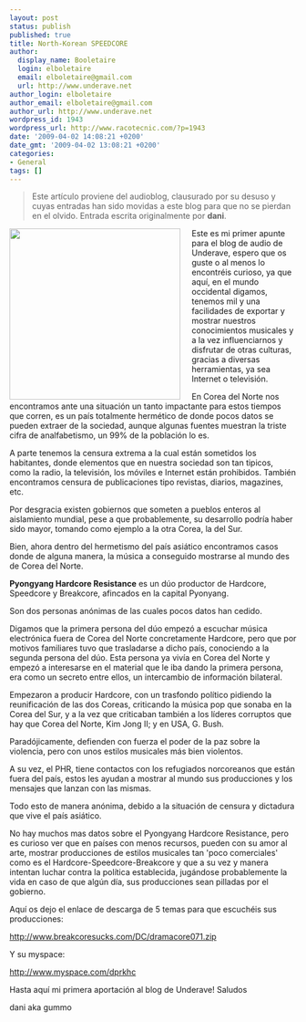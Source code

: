 ```yaml
---
layout: post
status: publish
published: true
title: North-Korean SPEEDCORE
author:
  display_name: Booletaire
  login: elboletaire
  email: elboletaire@gmail.com
  url: http://www.underave.net
author_login: elboletaire
author_email: elboletaire@gmail.com
author_url: http://www.underave.net
wordpress_id: 1943
wordpress_url: http://www.racotecnic.com/?p=1943
date: '2009-04-02 14:08:21 +0200'
date_gmt: '2009-04-02 13:08:21 +0200'
categories:
- General
tags: []
---
```


> Este artículo proviene del audioblog, clausurado por su desuso y cuyas entradas han sido movidas a este blog para que no se pierdan en el olvido.
Entrada escrita originalmente por **dani**.

<a href="http://www.racotecnic.com/wp-content/uploads/2011/07/pyongyang-hardcore-resistance-corea.jpg"><img class="alignnone size-full wp-image-1944" style="float: left; margin-right: 20px;" title="pyongyang-hardcore-resistance-corea" src="http://www.racotecnic.com/wp-content/uploads/2011/07/pyongyang-hardcore-resistance-corea.jpg" alt="" width="300" height="300" /></a>Este es mi primer apunte para el blog de audio de Underave, espero que os guste o al menos lo encontréis curioso, ya que aquí, en el mundo occidental digamos, tenemos mil y una facilidades de exportar y mostrar nuestros conocimientos musicales y a la vez influenciarnos y disfrutar de otras culturas, gracias a diversas herramientas, ya sea Internet o televisión.

En Corea del Norte nos encontramos ante una situación un tanto impactante para estos tiempos que corren, es un país totalmente hermético de donde pocos datos se pueden extraer de la sociedad, aunque algunas fuentes muestran la triste cifra de analfabetismo, un 99% de la población lo es.

A parte tenemos la censura extrema a la cual están sometidos los habitantes, donde elementos que en nuestra sociedad son tan tipicos, como la radio, la televisión, los móviles e Internet están prohibidos. También encontramos censura de publicaciones tipo revistas, diarios, magazines, etc.

Por desgracia existen gobiernos que someten a pueblos enteros al aislamiento mundial, pese a que probablemente, su desarrollo podría haber sido mayor, tomando como ejemplo a la otra Corea, la del Sur.

Bien, ahora dentro del hermetismo del país asiático encontramos casos donde de alguna manera, la música a conseguido mostrarse al mundo des de Corea del Norte.

**Pyongyang Hardcore Resistance** es un dúo productor de Hardcore, Speedcore y Breakcore, afincados en la capital Pyonyang.

Son dos personas anónimas de las cuales pocos datos han cedido.

Digamos que la primera persona del dúo empezó a escuchar música electrónica fuera de Corea del Norte concretamente Hardcore, pero que por motivos familiares tuvo que trasladarse a dicho país, conociendo a la segunda persona del dúo. Esta persona ya vivía en Corea del Norte y empezó a interesarse en el material que le iba dando la primera persona, era como un secreto entre ellos, un intercambio de información bilateral.

Empezaron a producir Hardcore, con un trasfondo político pidiendo la reunificación de las dos Coreas, criticando la música pop que sonaba en la Corea del Sur, y a la vez que criticaban también a los líderes corruptos que hay que Corea del Norte, Kim Jong II; y en USA, G. Bush.

Paradójicamente, defienden con fuerza el poder de la paz sobre la violencia, pero con unos estilos musicales más bien violentos.

A su vez, el PHR, tiene contactos con los refugiados norcoreanos que están fuera del país, estos les ayudan a mostrar al mundo sus producciones y los mensajes que lanzan con las mismas.

Todo esto de manera anónima, debido a la situación de censura y dictadura que vive el país asiático.

No hay muchos mas datos sobre el Pyongyang Hardcore Resistance, pero es curioso ver que en países con menos recursos, pueden con su amor al arte, mostrar producciones de estilos musicales tan 'poco comerciales' como es el Hardcore-Speedcore-Breakcore y que a su vez y manera intentan luchar contra la política establecida, jugándose probablemente la vida en caso de que algún día, sus producciones sean pilladas por el gobierno.

Aquí os dejo el enlace de descarga de 5 temas para que escuchéis sus producciones:

<a href="http://www.breakcoresucks.com/DC/dramacore071.zip" target="_blank">http://www.breakcoresucks.com/DC/dramacore071.zip</a>

Y su myspace:

<a href="http://www.myspace.com/dprkhc" target="_blank">http://www.myspace.com/dprkhc</a>

Hasta aquí mi primera aportación al blog de Underave! Saludos

dani aka gummo
